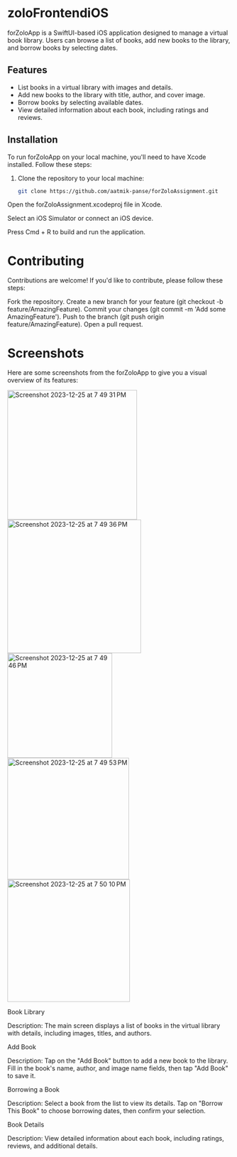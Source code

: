 # zoloFrontendiOS

forZoloApp is a SwiftUI-based iOS application designed to manage a virtual book library. Users can browse a list of books, add new books to the library, and borrow books by selecting dates.

## Features

- List books in a virtual library with images and details.
- Add new books to the library with title, author, and cover image.
- Borrow books by selecting available dates.
- View detailed information about each book, including ratings and reviews.

## Installation

To run forZoloApp on your local machine, you'll need to have Xcode installed. Follow these steps:

1. Clone the repository to your local machine:

   ```bash
   git clone https://github.com/aatmik-panse/forZoloAssignment.git
Open the forZoloAssignment.xcodeproj file in Xcode.

Select an iOS Simulator or connect an iOS device.

Press Cmd + R to build and run the application.

# Contributing
Contributions are welcome! If you'd like to contribute, please follow these steps:

Fork the repository.
Create a new branch for your feature (git checkout -b feature/AmazingFeature).
Commit your changes (git commit -m 'Add some AmazingFeature').
Push to the branch (git push origin feature/AmazingFeature).
Open a pull request.

# Screenshots
Here are some screenshots from the forZoloApp to give you a visual overview of its features:

<img width="292" alt="Screenshot 2023-12-25 at 7 49 31 PM" src="https://github.com/aatmik-panse/forZoloAssignment/assets/140905599/f22d1d20-79c0-416b-a211-40d773ef6bc7">
<img width="301" alt="Screenshot 2023-12-25 at 7 49 36 PM" src="https://github.com/aatmik-panse/forZoloAssignment/assets/140905599/928f8fe9-749f-4916-bdee-401a98decdcf">
<img width="236" alt="Screenshot 2023-12-25 at 7 49 46 PM" src="https://github.com/aatmik-panse/forZoloAssignment/assets/140905599/8210a27f-e689-4515-ad2d-e1d71882b486">
<img width="274" alt="Screenshot 2023-12-25 at 7 49 53 PM" src="https://github.com/aatmik-panse/forZoloAssignment/assets/140905599/cd897082-c037-444a-94ed-b8cf8a772d85">
<img width="276" alt="Screenshot 2023-12-25 at 7 50 10 PM" src="https://github.com/aatmik-panse/forZoloAssignment/assets/140905599/b9702b10-297c-4fb8-8536-5add6e1b7a2a">


Book Library

Description: The main screen displays a list of books in the virtual library with details, including images, titles, and authors.

Add Book

Description: Tap on the "Add Book" button to add a new book to the library. Fill in the book's name, author, and image name fields, then tap "Add Book" to save it.

Borrowing a Book

Description: Select a book from the list to view its details. Tap on "Borrow This Book" to choose borrowing dates, then confirm your selection.

Book Details

Description: View detailed information about each book, including ratings, reviews, and additional details.
